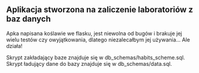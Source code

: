 ## Aplikacja stworzona na zaliczenie laboratoriów z baz danych

Apka napisana koślawie we flasku, jest niewolna od bugów i brakuje jej wielu testów czy owyjątkowania, dlatego niezalecałbym jej używania... Ale działa!

Skrypt zakładający baze znajduje się w db_schemas/habits_scheme.sql.
Skrypt ładujący dane do bazy znajduje się w db_schemas/data.sql.


